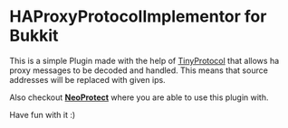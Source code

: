 # HAProxyProtocolImplementor for Bukkit

This is a simple Plugin made with the help of [TinyProtocol](https://github.com/dmulloy2/ProtocolLib/tree/master/TinyProtocol/src/main/java/com/comphenix/tinyprotocol)
that allows ha proxy messages to be decoded and handled. This means that source addresses will be replaced with
given ips.

Also checkout **[NeoProtect](https://neoprotect.net/)** where you are able to use this plugin with.

Have fun with it :)